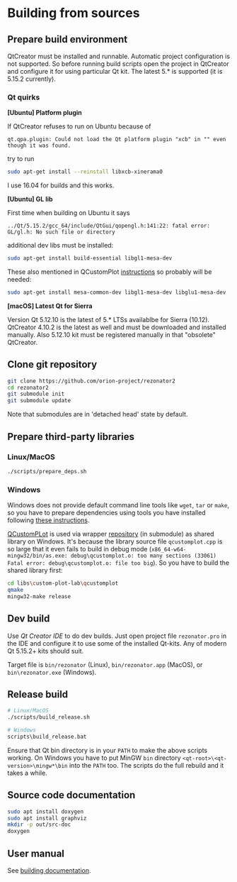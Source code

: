 # Building from sources

## Prepare build environment

QtCreator must be installed and runnable.
Automatic project configuration is not supported.
So before running build scripts open the project in QtCreator and configure it for using particular Qt kit.
The latest 5.* is supported (it is 5.15.2 currently).

### Qt quirks

**[Ubuntu] Platform plugin**

If QtCreator refuses to run on Ubuntu because of

```log
qt.qpa.plugin: Could not load the Qt platform plugin "xcb" in "" even though it was found.
```

try to run 

```bash
sudo apt-get install --reinstall libxcb-xinerama0
```

I use 16.04 for builds and this works.

**[Ubuntu] GL lib**

First time when building on Ubuntu it says

```log
../Qt/5.15.2/gcc_64/include/QtGui/qopengl.h:141:22: fatal error: GL/gl.h: No such file or directory
```

additional dev libs must be installed:

```bash
sudo apt-get install build-essential libgl1-mesa-dev
```

These also mentioned in QCustomPlot [instructions](https://www.qcustomplot.com/index.php/tutorials/settingup) so probably will be needed:

```bash
sudo apt-get install mesa-common-dev libgl1-mesa-dev libglu1-mesa-dev
```

**[macOS] Latest Qt for Sierra**

Version Qt 5.12.10 is the latest of 5.* LTSs availablbe for Sierra (10.12).
QtCreator 4.10.2 is the latest as well and must be downloaded and installed manually.
Also 5.12.10 kit must be registered manually in that "obsolete" QtCreator.

## Clone git repository

```bash
git clone https://github.com/orion-project/rezonator2
cd rezonator2
git submodule init
git submodule update
```

Note that submodules are in 'detached head' state by default.

## Prepare third-party libraries

### Linux/MacOS

```bash
./scripts/prepare_deps.sh
```

### Windows

Windows does not provide default command line tools like `wget`, `tar` or `make`, so you have to prepare dependencies using tools you have installed following [these instructions](prepare-deps-win.md).

[QCustomPLot](https://www.qcustomplot.com) is used via wrapper [repository](https://github.com/orion-project/custom-plot-lab) (in submodule) as shared library on Windows. It's because the library source file `qcustomplot.cpp` is so large that it even fails to build in debug mode (`x86_64-w64-mingw32/bin/as.exe: debug\qcustomplot.o: too many sections (33061) Fatal error: debug\qcustomplot.o: file too big`). So you have to build the shared library first:

```bash
cd libs\custom-plot-lab\qcustomplot
qmake
mingw32-make release
```

## Dev build

Use *Qt Creator IDE* to do dev builds. Just open project file `rezonator.pro` in the IDE and configure it to use some of the installed Qt-kits. Any of modern Qt 5.15.2+ kits should suit.

Target file is `bin/rezonator` (Linux), `bin/rezonator.app` (MacOS), or `bin\rezonator.exe` (Windows). 

## Release build

```bash
# Linux/MacOS
./scripts/build_release.sh

# Windows
scripts\build_release.bat
```

Ensure that Qt bin directory is in your `PATH` to make the above scripts working. On Windows you have to put MinGW `bin` directory `<qt-root>\<qt-version>\mingw*\bin` into the `PATH` too. The scripts do the full rebuild and it takes a while.

## Source code documentation

```bash
sudo apt install doxygen
sudo apt install graphviz
mkdir -p out/src-doc
doxygen
```

## User manual

See [building documentation](../help/README.md).
